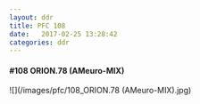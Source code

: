 ```yaml
---
layout: ddr
title: PFC 108
date:   2017-02-25 13:28:42
categories: ddr
---
```


#### **#108** ORION.78 (AMeuro-MIX)
![](/images/pfc/108_ORION.78 (AMeuro-MIX).jpg)
